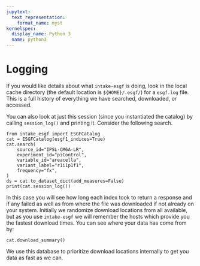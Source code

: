 ```yaml
---
jupytext:
  text_representation:
    format_name: myst
kernelspec:
  display_name: Python 3
  name: python3
---
```


# Logging

If you would like details about what `intake-esgf` is doing, look in the local cache directory (the default location is `${HOME}/.esgf/`) for a `esgf.log` file. This is a full history of everything we have searched, downloaded, or accessed.

You can also look at just this session (since you instantiated the catalog) by calling `session_log()` and printing it. Consider the following search.

```{code-cell}
from intake_esgf import ESGFCatalog
cat = ESGFCatalog(esgf1_indices=True)
cat.search(
    source_id="IPSL-CM6A-LR",
    experiment_id="piControl",
    variable_id="areacella",
    variant_label="r1i1p1f1",
    frequency="fx",
)
ds = cat.to_dataset_dict(add_measures=False)
print(cat.session_log())
```

In this case you will see how long each index took to return a response and if any failed as well as from where the file was downloaded if not already on your system. Initially we randomize download locations from all available, but as you use `intake-esgf` we will remember the hosts which provide you the fastest download times. You can see where your data has come from by:

```{code-cell}
cat.download_summary()
```

We use this database to prioritize download locations internally to get you data as fast as we can.
